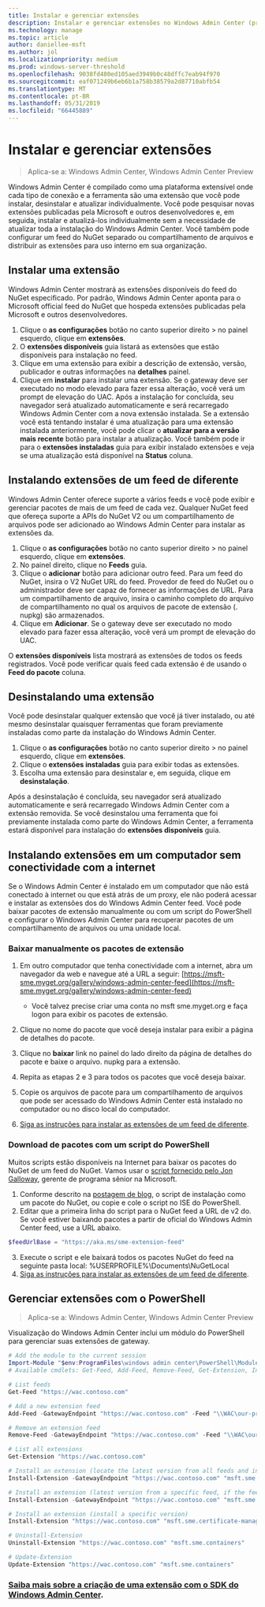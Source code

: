```yaml
---
title: Instalar e gerenciar extensões
description: Instalar e gerenciar extensões no Windows Admin Center (projeto Paulo)
ms.technology: manage
ms.topic: article
author: daniellee-msft
ms.author: jol
ms.localizationpriority: medium
ms.prod: windows-server-threshold
ms.openlocfilehash: 9038fd480ed105aed3949b0c48dffc7eab94f970
ms.sourcegitcommit: eaf071249b6eb6b1a758b38579a2d87710abfb54
ms.translationtype: MT
ms.contentlocale: pt-BR
ms.lasthandoff: 05/31/2019
ms.locfileid: "66445889"
---
```

# <a name="install-and-manage-extensions"></a>Instalar e gerenciar extensões

>Aplica-se a: Windows Admin Center, Windows Admin Center Preview

Windows Admin Center é compilado como uma plataforma extensível onde cada tipo de conexão e a ferramenta são uma extensão que você pode instalar, desinstalar e atualizar individualmente. Você pode pesquisar novas extensões publicadas pela Microsoft e outros desenvolvedores e, em seguida, instalar e atualizá-los individualmente sem a necessidade de atualizar toda a instalação do Windows Admin Center. Você também pode configurar um feed do NuGet separado ou compartilhamento de arquivos e distribuir as extensões para uso interno em sua organização.

## <a name="installing-an-extension"></a>Instalar uma extensão

Windows Admin Center mostrará as extensões disponíveis do feed do NuGet especificado. Por padrão, Windows Admin Center aponta para o Microsoft official feed do NuGet que hospeda extensões publicadas pela Microsoft e outros desenvolvedores.

1. Clique o **as configurações** botão no canto superior direito > no painel esquerdo, clique em **extensões**. 
2. O **extensões disponíveis** guia listará as extensões que estão disponíveis para instalação no feed.
3. Clique em uma extensão para exibir a descrição de extensão, versão, publicador e outras informações na **detalhes** painel.
4. Clique em **instalar** para instalar uma extensão. Se o gateway deve ser executado no modo elevado para fazer essa alteração, você verá um prompt de elevação do UAC. Após a instalação for concluída, seu navegador será atualizado automaticamente e será recarregado Windows Admin Center com a nova extensão instalada. Se a extensão você está tentando instalar é uma atualização para uma extensão instalada anteriormente, você pode clicar o **atualizar para a versão mais recente** botão para instalar a atualização. Você também pode ir para o **extensões instaladas** guia para exibir instalado extensões e veja se uma atualização está disponível na **Status** coluna.

## <a name="installing-extensions-from-a-different-feed"></a>Instalando extensões de um feed de diferente

Windows Admin Center oferece suporte a vários feeds e você pode exibir e gerenciar pacotes de mais de um feed de cada vez. Qualquer NuGet feed que ofereça suporte a APIs do NuGet V2 ou um compartilhamento de arquivos pode ser adicionado ao Windows Admin Center para instalar as extensões da.

1. Clique o **as configurações** botão no canto superior direito > no painel esquerdo, clique em **extensões**.
2. No painel direito, clique no **Feeds** guia.
3. Clique o **adicionar** botão para adicionar outro feed. Para um feed do NuGet, insira o V2 NuGet URL do feed. Provedor de feed do NuGet ou o administrador deve ser capaz de fornecer as informações de URL. Para um compartilhamento de arquivo, insira o caminho completo do arquivo de compartilhamento no qual os arquivos de pacote de extensão (. nupkg) são armazenados.
4. Clique em **Adicionar**. Se o gateway deve ser executado no modo elevado para fazer essa alteração, você verá um prompt de elevação do UAC.

O **extensões disponíveis** lista mostrará as extensões de todos os feeds registrados. Você pode verificar quais feed cada extensão é de usando o **Feed do pacote** coluna.

## <a name="uninstalling-an-extension"></a>Desinstalando uma extensão

Você pode desinstalar qualquer extensão que você já tiver instalado, ou até mesmo desinstalar quaisquer ferramentas que foram previamente instaladas como parte da instalação do Windows Admin Center.

1. Clique o **as configurações** botão no canto superior direito > no painel esquerdo, clique em **extensões**. 
2. Clique o **extensões instaladas** guia para exibir todas as extensões.
3. Escolha uma extensão para desinstalar e, em seguida, clique em **desinstalação**.

Após a desinstalação é concluída, seu navegador será atualizado automaticamente e será recarregado Windows Admin Center com a extensão removida. Se você desinstalou uma ferramenta que foi previamente instalada como parte do Windows Admin Center, a ferramenta estará disponível para instalação do **extensões disponíveis** guia.

## <a name="installing-extensions-on-a-computer-without-internet-connectivity"></a>Instalando extensões em um computador sem conectividade com a internet

Se o Windows Admin Center é instalado em um computador que não está conectado à internet ou que está atrás de um proxy, ele não poderá acessar e instalar as extensões dos do Windows Admin Center feed. Você pode baixar pacotes de extensão manualmente ou com um script do PowerShell e configurar o Windows Admin Center para recuperar pacotes de um compartilhamento de arquivos ou uma unidade local.

### <a name="manually-downloading-extension-packages"></a>Baixar manualmente os pacotes de extensão

1. Em outro computador que tenha conectividade com a internet, abra um navegador da web e navegue até a URL a seguir: [https://msft-sme.myget.org/gallery/windows-admin-center-feed](https://msft-sme.myget.org/gallery/windows-admin-center-feed) 

   * Você talvez precise criar uma conta no msft sme.myget.org e faça logon para exibir os pacotes de extensão.

2. Clique no nome do pacote que você deseja instalar para exibir a página de detalhes do pacote.
3. Clique no **baixar** link no painel do lado direito da página de detalhes do pacote e baixe o arquivo. nupkg para a extensão.
4. Repita as etapas 2 e 3 para todos os pacotes que você deseja baixar.
5. Copie os arquivos de pacote para um compartilhamento de arquivos que pode ser acessado do Windows Admin Center está instalado no computador ou no disco local do computador.
6. [Siga as instruções para instalar as extensões de um feed de diferente](#installing-extensions-from-a-different-feed).

### <a name="downloading-packages-with-a-powershell-script"></a>Download de pacotes com um script do PowerShell

Muitos scripts estão disponíveis na Internet para baixar os pacotes do NuGet de um feed do NuGet. Vamos usar o [script fornecido pelo Jon Galloway](https://weblogs.asp.net/jongalloway/downloading-a-local-nuget-repository-with-powershell), gerente de programa sênior na Microsoft.

1. Conforme descrito na [postagem de blog](https://weblogs.asp.net/jongalloway/downloading-a-local-nuget-repository-with-powershell), o script de instalação como um pacote do NuGet, ou copie e cole o script no ISE do PowerShell.
2. Editar que a primeira linha do script para o NuGet feed a URL de v2 do. Se você estiver baixando pacotes a partir de oficial do Windows Admin Center feed, use a URL abaixo.

```powershell
$feedUrlBase = "https://aka.ms/sme-extension-feed"
```

3. Execute o script e ele baixará todos os pacotes NuGet do feed na seguinte pasta local: %USERPROFILE%\Documents\NuGetLocal
4. [Siga as instruções para instalar as extensões de um feed de diferente](#installing-extensions-from-a-different-feed).

## <a name="manage-extensions-with-powershell"></a>Gerenciar extensões com o PowerShell

>Aplica-se a: Windows Admin Center, Windows Admin Center Preview

Visualização do Windows Admin Center inclui um módulo do PowerShell para gerenciar suas extensões de gateway.

```powershell
# Add the module to the current session
Import-Module "$env:ProgramFiles\windows admin center\PowerShell\Modules\ExtensionTools"
# Available cmdlets: Get-Feed, Add-Feed, Remove-Feed, Get-Extension, Install-Extension, Uninstall-Extension, Update-Extension

# List feeds
Get-Feed "https://wac.contoso.com"

# Add a new extension feed
Add-Feed -GatewayEndpoint "https://wac.contoso.com" -Feed "\\WAC\our-private-extensions"

# Remove an extension feed
Remove-Feed -GatewayEndpoint "https://wac.contoso.com" -Feed "\\WAC\our-private-extensions"

# List all extensions
Get-Extension "https://wac.contoso.com"

# Install an extension (locate the latest version from all feeds and install it)
Install-Extension -GatewayEndpoint "https://wac.contoso.com" "msft.sme.containers"

# Install an extension (latest version from a specific feed, if the feed is not present, it will be added)
Install-Extension -GatewayEndpoint "https://wac.contoso.com" "msft.sme.containers" -Feed "https://aka.ms/sme-extension-feed"

# Install an extension (install a specific version)
Install-Extension "https://wac.contoso.com" "msft.sme.certificate-manager" "0.133.0"

# Uninstall-Extension
Uninstall-Extension "https://wac.contoso.com" "msft.sme.containers"

# Update-Extension
Update-Extension "https://wac.contoso.com" "msft.sme.containers"
```

### <a name="learn-more-about-building-an-extension-with-the-windows-admin-center-sdkextendextensibility-overviewmd"></a>[Saiba mais sobre a criação de uma extensão com o SDK do Windows Admin Center](../extend/extensibility-overview.md).